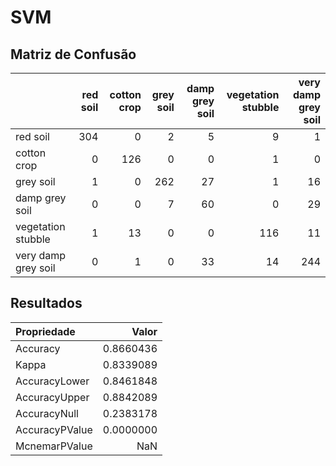 # SVM

## Matriz de Confusão

|                    | red soil| cotton crop| grey soil| damp grey soil| vegetation stubble| very damp grey soil|
|:-------------------|--------:|-----------:|---------:|--------------:|------------------:|-------------------:|
|red soil            |      304|           0|         2|              5|                  9|                   1|
|cotton crop         |        0|         126|         0|              0|                  1|                   0|
|grey soil           |        1|           0|       262|             27|                  1|                  16|
|damp grey soil      |        0|           0|         7|             60|                  0|                  29|
|vegetation stubble  |        1|          13|         0|              0|                116|                  11|
|very damp grey soil |        0|           1|         0|             33|                 14|                 244|

## Resultados

|Propriedade    |     Valor|
|:--------------|---------:|
|Accuracy       | 0.8660436|
|Kappa          | 0.8339089|
|AccuracyLower  | 0.8461848|
|AccuracyUpper  | 0.8842089|
|AccuracyNull   | 0.2383178|
|AccuracyPValue | 0.0000000|
|McnemarPValue  |       NaN|
